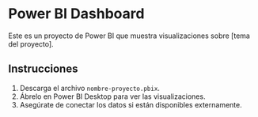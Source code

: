 # Power BI Dashboard

Este es un proyecto de Power BI que muestra visualizaciones sobre [tema del proyecto].

## Instrucciones
1. Descarga el archivo `nombre-proyecto.pbix`.
2. Ábrelo en Power BI Desktop para ver las visualizaciones.
3. Asegúrate de conectar los datos si están disponibles externamente.


